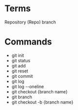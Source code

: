 # Terms

Repository (Repo)
branch

# Commands

- git init
- git status
- git add
- git reset
- git commit
- git log
- git log --oneline
- git checkout {branch name}
- git branch
- git checkout -b {branch name}
